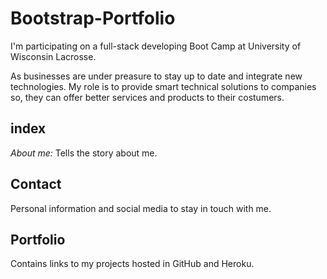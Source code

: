# Bootstrap-Portfolio
I'm participating on a full-stack developing Boot Camp at University of Wisconsin Lacrosse.

 As businesses are under preasure to stay up to date and integrate new technologies. My role is to provide smart technical solutions to companies so, they can offer better services and products to their costumers.

 ## index
*About me:*
Tells the story about me.

## Contact
Personal information and social media to stay in touch with me. 

## Portfolio
Contains links to my projects hosted in GitHub and Heroku.




